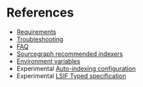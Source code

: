 # References

- [Requirements](requirements.md)
- [Troubleshooting](troubleshooting.md)
- [FAQ](faq.md)
- [Sourcegraph recommended indexers](indexers.md)
- [Environment variables](envvars.md)
- <span class="badge badge-experimental">Experimental</span> [Auto-indexing configuration](auto_indexing_configuration.md)
- <span class="badge badge-experimental">Experimental</span> [LSIF Typed specification](lsif.md)
